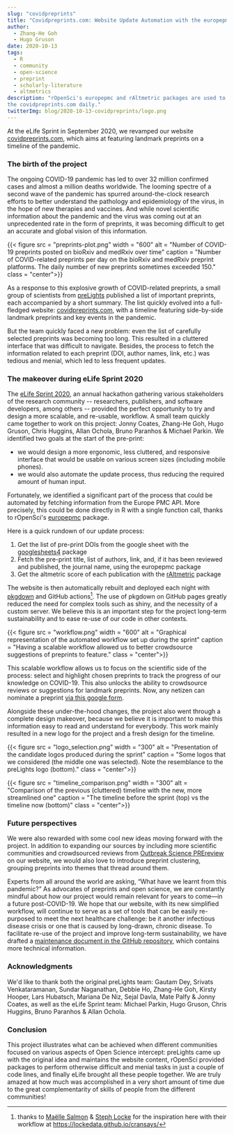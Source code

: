 ```yaml
---
slug: "covidpreprints"
title: "Covidpreprints.com: Website Update Automation with the europepmc and rAltmetric packages"
author:
  - Zhang-He Goh
  - Hugo Gruson
date: 2020-10-13
tags:
  - R
  - community
  - open-science
  - preprint
  - scholarly-literature
  - altmetrics
description: "rOpenSci's europepmc and rAltmetric packages are used to auto-update
the covidpreprints.com daily."
twitterImg: blog/2020-10-13-covidpreprints/logo.png
---
```


At the eLife Sprint in September 2020, we revamped our website [covidpreprints.com](https://covidpreprints.com/), which aims at featuring landmark preprints on a timeline of the pandemic. 
 
### The birth of the project

The ongoing COVID-19 pandemic has led to over 32 million confirmed cases and almost a million deaths worldwide. The looming spectre of a second wave of the pandemic has spurred around-the-clock research efforts to better understand the pathology and epidemiology of the virus, in the hope of new therapies and vaccines.
And while novel scientific information about the pandemic and the virus was coming out at an unprecedented rate in the form of preprints, it was becoming difficult to get an accurate and global vision of this information.

{{< figure src = "preprints-plot.png" width = "600" alt = "Number of COVID-19 preprints posted on bioRxiv and medRxiv over time" caption = "Number of COVID-related preprints per day on the bioRxiv and medRxiv preprint platforms. The daily number of new preprints sometimes exceeded 150." class = "center">}}

As a response to this explosive growth of COVID-related preprints, a small group of scientists from [preLights](https://prelights.biologists.com/) published a list of important preprints, each accompanied by a short summary. The list quickly evolved into a full-fledged website: [covidpreprints.com](https://covidpreprints.com/), with a timeline featuring side-by-side landmark preprints and key events in the pandemic.

But the team quickly faced a new problem: even the list of carefully selected preprints was becoming too long. This resulted in a cluttered interface that was difficult to navigate. Besides, the process to fetch the information related to each preprint (DOI, author names, link, etc.) was tedious and menial, which led to less frequent updates.

### The makeover during eLife Sprint 2020

The [eLife Sprint 2020](https://sprint.elifesciences.org/), an annual hackathon gathering various stakeholders of the research community -- researchers, publishers, and software developers, among others -- provided the perfect opportunity to try and design a more scalable, and re-usable, workflow. A small team quickly came together to work on this project: Jonny Coates, Zhang-He Goh, Hugo Gruson, Chris Huggins, Allan Ochola, Bruno Paranhos & Michael Parkin. We identified two goals at the start of the pre-print:

- we would design a more ergonomic, less cluttered, and responsive interface that would be usable on various screen sizes (including mobile phones).
- we would also automate the update process, thus reducing the required amount of human input.

Fortunately, we identified a significant part of the process that could be automated by fetching information from the Europe PMC API. More precisely, this could be done directly in R with a single function call, thanks to rOpenSci's [europepmc](https://docs.ropensci.org/europepmc/) package.

Here is a quick rundown of our update process:

1. Get the list of pre-print DOIs from the google sheet with the [googlesheets4](https://googlesheets4.tidyverse.org/) package
1. Fetch the pre-print title, list of authors, link, and, if it has been reviewed and published, the journal name, using the europepmc package
1. Get the altmetric score of each publication with the [rAltmetric](https://docs.ropensci.org/rAltmetric/) package 

The website is then automatically rebuilt and deployed each night with [pkgdown](https://pkgdown.r-lib.org/) and GitHub actions[^1]. The use of pkgdown on GitHub pages greatly reduced the need for complex tools such as shiny, and the necessity of a custom server. We believe this is an important step for the project long-term sustainability and to ease re-use of our code in other contexts.

[^1]: thanks to [Maëlle Salmon](/author/ma%C3%ABlle-salmon/) & [Steph Locke](/author/stephanie-locke/) for the inspiration here with their workflow at <https://lockedata.github.io/cransays/>

{{< figure src = "workflow.png" width = "600" alt = "Graphical representation of the automated workflow set up during the sprint" caption = "Having a scalable workflow allowed us to better crowdsource suggestions of preprints to feature." class = "center">}}


This scalable workflow allows us to focus on the scientific side of the process: select and highlight chosen preprints to track the progress of our knowledge on COVID-19. This also unlocks the ability to crowdsource reviews or suggestions for landmark preprints. Now, any netizen can nominate a preprint [via this google form](https://docs.google.com/forms/d/e/1FAIpQLSfRuZegczktW7SCmkopVZLNL7k0IHrEuoPRdAn6czTNxkM_xQ/viewform).

Alongside these under-the-hood changes, the project also went through a complete design makeover, because we believe it is important to make this information easy to read and understand for everybody. This work mainly resulted in a new logo for the project and a fresh design for the timeline.

{{< figure src = "logo_selection.png" width = "300" alt = "Presentation of the candidate logos produced during the sprint" caption = "Some logos that we considered (the middle one was selected). Note the resemblance to the preLights logo (bottom)." class = "center">}}

{{< figure src = "timeline_comparison.png" width = "300" alt = "Comparison of the previous (cluttered) timeline with the new, more streamlined one" caption = "The timeline before the sprint (top) vs the timeline now (bottom)" class = "center">}}

### Future perspectives

We were also rewarded with some cool new ideas moving forward with the project. In addition to expanding our sources by including more scientific communities and crowdsourced reviews from [Outbreak Science PREreview](https://outbreaksci.prereview.org) on our website, we would also love to introduce preprint clustering, grouping preprints into themes that thread around them.
 
Experts from all around the world are asking, “What have we learnt from this pandemic?” As advocates of preprints and open science, we are constantly mindful about how our project would remain relevant for years to come—in a future post-COVID-19. We hope that our website, with its new simplified workflow, will continue to serve as a set of tools that can be easily re-purposed to meet the next healthcare challenge: be it another infectious disease crisis or one that is caused by long-drawn, chronic disease. To facilitate re-use of the project and improve long-term sustainability, we have drafted a [maintenance document in the GitHub repository](https://github.com/coatesj/covidpreprints/wiki/Maintenance-guide), which contains more technical information. 

### Acknowledgments

We'd like to thank both the original preLights team: Gautam Dey, Srivats Venkataramanan, Sundar Naganathan, Debbie Ho, Zhang-He Goh, Kirsty Hooper, Lars Hubatsch, Mariana De Niz, Sejal Davla, Mate Palfy & Jonny Coates, as well as the eLife Sprint team: Michael Parkin, Hugo Gruson, Chris Huggins, Bruno Paranhos & Allan Ochola.

### Conclusion

This project illustrates what can be achieved when different communities focused on various aspects of Open Science intercept: preLights came up with the original idea and maintains the website content, rOpenSci provided packages to perform otherwise difficult and menial tasks in just a couple of code lines, and finally eLife brought all these people together. We are truly amazed at how much was accomplished in a very short amount of time due to the great complementarity of skills of people from the different communities!
